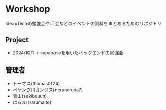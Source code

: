 # Workshop
Idea×Techの勉強会やLT会などのイベントの資料をまとめるためのリポジトリ

## Project
- 2024/10/1 -> supabaseを用いたバックエンドの勉強会

## 管理者
- トーマス(thomas0124)
- ペヤング川ガンジス(neruneruna7)
- 青山(sekibuuun)
- はるま(HarumaIto)